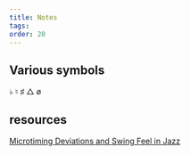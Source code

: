 ```yaml
---
title: Notes
tags:
order: 20
---
```


## Various symbols

♭
♮
♯
△
ø

## resources

[Microtiming Deviations and Swing Feel in Jazz](https://www.nature.com/articles/s41598-019-55981-3)
